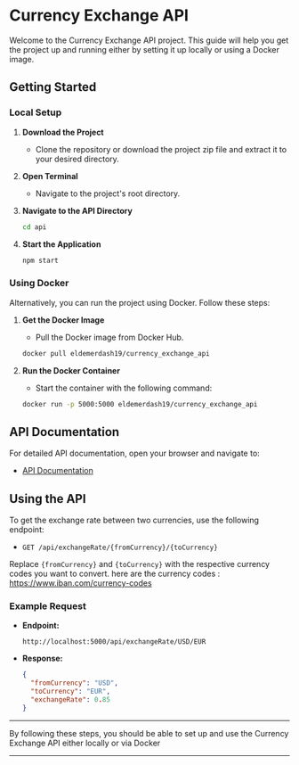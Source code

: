 # Currency Exchange API

Welcome to the Currency Exchange API project. This guide will help you get the project up and running either by setting it up locally or using a Docker image.

## Getting Started

### Local Setup

1. **Download the Project**
    - Clone the repository or download the project zip file and extract it to your desired directory.

2. **Open Terminal**
    - Navigate to the project's root directory.

3. **Navigate to the API Directory**
    ```bash
    cd api
    ```

4. **Start the Application**
    ```bash
    npm start
    ```

### Using Docker

Alternatively, you can run the project using Docker. Follow these steps:

1. **Get the Docker Image**
    - Pull the Docker image from Docker Hub.
    ```bash
    docker pull eldemerdash19/currency_exchange_api
    ```

2. **Run the Docker Container**
    - Start the container with the following command:
    ```bash
    docker run -p 5000:5000 eldemerdash19/currency_exchange_api
    ```

## API Documentation

For detailed API documentation, open your browser and navigate to:

- [API Documentation](http://localhost:5000/api-docs/)

## Using the API

To get the exchange rate between two currencies, use the following endpoint:

- `GET /api/exchangeRate/{fromCurrency}/{toCurrency}`

Replace `{fromCurrency}` and `{toCurrency}` with the respective currency codes you want to convert.
here are the currency codes : https://www.iban.com/currency-codes

### Example Request

- **Endpoint:**
    ```
    http://localhost:5000/api/exchangeRate/USD/EUR
    ```

- **Response:**
    ```json
    {
      "fromCurrency": "USD",
      "toCurrency": "EUR",
      "exchangeRate": 0.85
    }
    ```

---

By following these steps, you should be able to set up and use the Currency Exchange API either locally or via Docker

---

